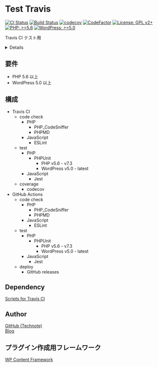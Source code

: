 # Test Travis

[![CI Status](https://github.com/technote-space/test-travis/workflows/CI/badge.svg)](https://github.com/technote-space/test-travis/actions)
[![Build Status](https://travis-ci.com/technote-space/test-travis.svg?branch=master)](https://travis-ci.com/technote-space/test-travis)
[![codecov](https://codecov.io/gh/technote-space/test-travis/branch/master/graph/badge.svg)](https://codecov.io/gh/technote-space/test-travis)
[![CodeFactor](https://www.codefactor.io/repository/github/technote-space/test-travis/badge)](https://www.codefactor.io/repository/github/technote-space/test-travis)
[![License: GPL v2+](https://img.shields.io/badge/License-GPL%20v2%2B-blue.svg)](http://www.gnu.org/licenses/gpl-2.0.html)
[![PHP: >=5.6](https://img.shields.io/badge/PHP-%3E%3D5.6-orange.svg)](http://php.net/)
[![WordPress: >=5.0](https://img.shields.io/badge/WordPress-%3E%3D5.0-brightgreen.svg)](https://wordpress.org/)

Travis CI テスト用

<!-- START doctoc generated TOC please keep comment here to allow auto update -->
<!-- DON'T EDIT THIS SECTION, INSTEAD RE-RUN doctoc TO UPDATE -->
<details>
<summary>Details</summary>

- [要件](#%E8%A6%81%E4%BB%B6)
- [構成](#%E6%A7%8B%E6%88%90)
- [Dependency](#dependency)
- [Author](#author)
- [プラグイン作成用フレームワーク](#%E3%83%97%E3%83%A9%E3%82%B0%E3%82%A4%E3%83%B3%E4%BD%9C%E6%88%90%E7%94%A8%E3%83%95%E3%83%AC%E3%83%BC%E3%83%A0%E3%83%AF%E3%83%BC%E3%82%AF)

</details>
<!-- END doctoc generated TOC please keep comment here to allow auto update -->

## 要件
- PHP 5.6 以上
- WordPress 5.0 以上

## 構成
- Travis CI
  - code check
    - PHP
      - PHP_CodeSniffer
      - PHPMD
    - JavaScript
      - ESLint
  - test
    - PHP
      - PHPUnit
        - PHP v5.6 - v7.3
        - WordPress v5.0 - latest
    - JavaScript
      - Jest
  - coverage
    - codecov
- GitHub Actions
  - code check
    - PHP
      - PHP_CodeSniffer
      - PHPMD
    - JavaScript
      - ESLint
  - test
    - PHP
      - PHPUnit
        - PHP v5.6 - v7.3
        - WordPress v5.0 - latest
    - JavaScript
      - Jest
  - deploy
    - GitHub releases

## Dependency
[Scripts for Travis CI](https://github.com/wp-content-framework/travis-ci)

## Author
[GitHub (Technote)](https://github.com/technote-space)  
[Blog](https://technote.space)

## プラグイン作成用フレームワーク
[WP Content Framework](https://github.com/wp-content-framework/core)
